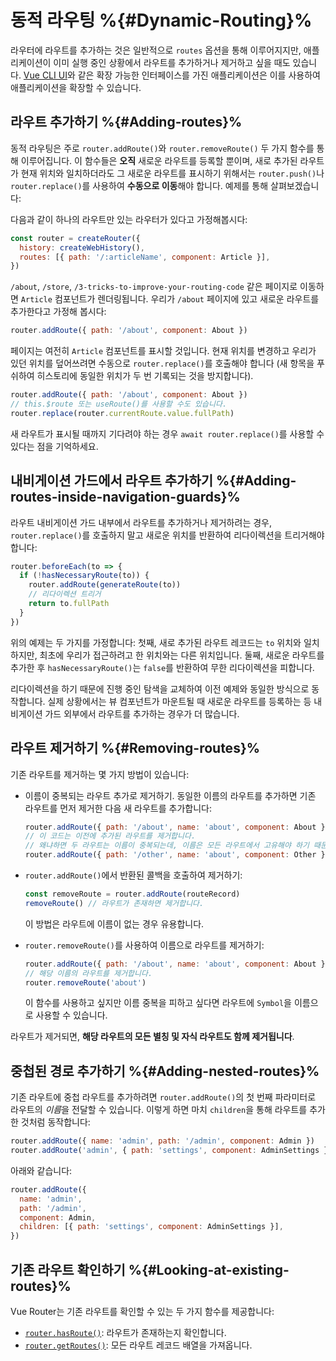 # 동적 라우팅 %{#Dynamic-Routing}%

<VueSchoolLink v-if="false"
  href="https://vueschool.io/lessons/vue-router-4-dynamic-routing"
  title="Learn how to add routes at runtime"
/>

라우터에 라우트를 추가하는 것은 일반적으로 `routes` 옵션을 통해 이루어지지만, 애플리케이션이 이미 실행 중인 상황에서 라우트를 추가하거나 제거하고 싶을 때도 있습니다. [Vue CLI UI](https://cli.vuejs.org/dev-guide/ui-api.html)와 같은 확장 가능한 인터페이스를 가진 애플리케이션은 이를 사용하여 애플리케이션을 확장할 수 있습니다.

## 라우트 추가하기 %{#Adding-routes}%

동적 라우팅은 주로 `router.addRoute()`와 `router.removeRoute()` 두 가지 함수를 통해 이루어집니다. 이 함수들은 **오직** 새로운 라우트를 등록할 뿐이며, 새로 추가된 라우트가 현재 위치와 일치하더라도 그 새로운 라우트를 표시하기 위해서는 `router.push()`나 `router.replace()`를 사용하여 **수동으로 이동**해야 합니다. 예제를 통해 살펴보겠습니다:

다음과 같이 하나의 라우트만 있는 라우터가 있다고 가정해봅시다:

```js
const router = createRouter({
  history: createWebHistory(),
  routes: [{ path: '/:articleName', component: Article }],
})
```

`/about`, `/store`, `/3-tricks-to-improve-your-routing-code` 같은 페이지로 이동하면 `Article` 컴포넌트가 렌더링됩니다. 우리가 `/about` 페이지에 있고 새로운 라우트를 추가한다고 가정해 봅시다:

```js
router.addRoute({ path: '/about', component: About })
```

페이지는 여전히 `Article` 컴포넌트를 표시할 것입니다. 현재 위치를 변경하고 우리가 있던 위치를 덮어쓰려면 수동으로 `router.replace()`를 호출해야 합니다 (새 항목을 푸쉬하여 히스토리에 동일한 위치가 두 번 기록되는 것을 방지합니다).

```js
router.addRoute({ path: '/about', component: About })
// this.$route 또는 useRoute()를 사용할 수도 있습니다.
router.replace(router.currentRoute.value.fullPath)
```

새 라우트가 표시될 때까지 기다려야 하는 경우 `await router.replace()`를 사용할 수 있다는 점을 기억하세요.

## 내비게이션 가드에서 라우트 추가하기 %{#Adding-routes-inside-navigation-guards}%

라우트 내비게이션 가드 내부에서 라우트를 추가하거나 제거하려는 경우, `router.replace()`를 호출하지 말고 새로운 위치를 반환하여 리다이렉션을 트리거해야 합니다:

```js
router.beforeEach(to => {
  if (!hasNecessaryRoute(to)) {
    router.addRoute(generateRoute(to))
    // 리다이렉션 트리거
    return to.fullPath
  }
})
```

위의 예제는 두 가지를 가정합니다: 첫째, 새로 추가된 라우트 레코드는 `to` 위치와 일치하지만, 최초에 우리가 접근하려고 한 위치와는 다른 위치입니다. 둘째, 새로운 라우트를 추가한 후 `hasNecessaryRoute()`는 `false`를 반환하여 무한 리다이렉션을 피합니다.

리다이렉션을 하기 때문에 진행 중인 탐색을 교체하여 이전 예제와 동일한 방식으로 동작합니다. 실제 상황에서는 뷰 컴포넌트가 마운트될 때 새로운 라우트를 등록하는 등 내비게이션 가드 외부에서 라우트를 추가하는 경우가 더 많습니다.

## 라우트 제거하기 %{#Removing-routes}%

기존 라우트를 제거하는 몇 가지 방법이 있습니다:

- 이름이 중복되는 라우트 추가로 제거하기. 동일한 이름의 라우트를 추가하면 기존 라우트를 먼저 제거한 다음 새 라우트를 추가합니다:

  ```js
  router.addRoute({ path: '/about', name: 'about', component: About })
  // 이 코드는 이전에 추가된 라우트를 제거합니다.
  // 왜냐하면 두 라우트는 이름이 중복되는데, 이름은 모든 라우트에서 고유해야 하기 때문입니다.
  router.addRoute({ path: '/other', name: 'about', component: Other })
  ```

- `router.addRoute()`에서 반환된 콜백을 호출하여 제거하기:

  ```js
  const removeRoute = router.addRoute(routeRecord)
  removeRoute() // 라우트가 존재하면 제거합니다.
  ```

  이 방법은 라우트에 이름이 없는 경우 유용합니다.
- `router.removeRoute()`를 사용하여 이름으로 라우트를 제거하기:

  ```js
  router.addRoute({ path: '/about', name: 'about', component: About })
  // 해당 이름의 라우트를 제거합니다.
  router.removeRoute('about')
  ```

  이 함수를 사용하고 싶지만 이름 중복을 피하고 싶다면 라우트에 `Symbol`을 이름으로 사용할 수 있습니다.

라우트가 제거되면, **해당 라우트의 모든 별칭 및 자식 라우트도 함께 제거됩니다**.

## 중첩된 경로 추가하기 %{#Adding-nested-routes}%

기존 라우트에 중첩 라우트를 추가하려면 `router.addRoute()`의 첫 번째 파라미터로 라우트의 *이름*을 전달할 수 있습니다. 이렇게 하면 마치 `children`을 통해 라우트를 추가한 것처럼 동작합니다:

```js
router.addRoute({ name: 'admin', path: '/admin', component: Admin })
router.addRoute('admin', { path: 'settings', component: AdminSettings })
```

아래와 같습니다:

```js
router.addRoute({
  name: 'admin',
  path: '/admin',
  component: Admin,
  children: [{ path: 'settings', component: AdminSettings }],
})
```

## 기존 라우트 확인하기 %{#Looking-at-existing-routes}%

Vue Router는 기존 라우트를 확인할 수 있는 두 가지 함수를 제공합니다:

- [`router.hasRoute()`](/api/interfaces/Router.md#hasRoute): 라우트가 존재하는지 확인합니다.
- [`router.getRoutes()`](/api/interfaces/Router.md#getRoutes): 모든 라우트 레코드 배열을 가져옵니다.
